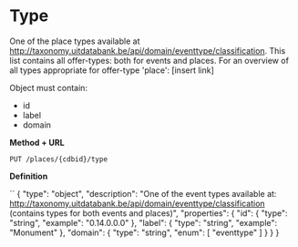 ---
---

# Type

One of the place types available at http://taxonomy.uitdatabank.be/api/domain/eventtype/classification. This list contains all offer-types: both for events and places. For an overview of all types appropriate for offer-type 'place': [insert link]

Object must contain:
- id
- label
- domain

**Method + URL**

```
PUT /places/{cdbid}/type
```

**Definition**

``
{
  "type": "object",
  "description": "One of the event types available at: http://taxonomy.uitdatabank.be/api/domain/eventtype/classification (contains types for both events and places)",
  "properties": {
    "id": {
      "type": "string",
      "example": "0.14.0.0.0"
    },
    "label": {
      "type": "string",
      "example": "Monument"
    },
    "domain": {
      "type": "string",
      "enum": [
        "eventtype"
      ]
    }
  }
}
```

